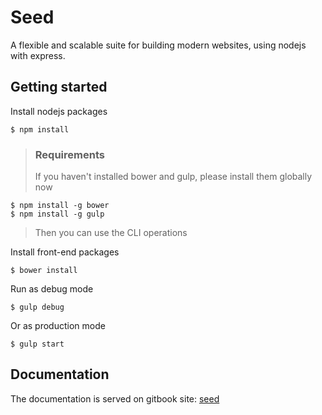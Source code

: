 # Seed

A flexible and scalable suite for building modern websites, using nodejs with express.

## Getting started

Install nodejs packages

```
$ npm install
```

> ### Requirements
> If you haven't installed bower and gulp, please install them globally now
```
$ npm install -g bower
$ npm install -g gulp
```
> Then you can use the CLI operations


Install front-end packages

```
$ bower install
```

Run as debug mode

```
$ gulp debug
```

Or as production mode

```
$ gulp start
```

## Documentation

The documentation is served on gitbook site: [seed](https://www.gitbook.com/book/gocreating/seed)